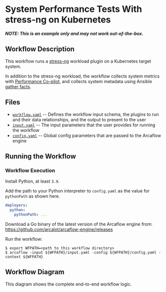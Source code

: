 # System Performance Tests With stress-ng on Kubernetes

***NOTE: This is an example only and may not work out-of-the-box.***

## Workflow Description

This workflow runs a [stress-ng](https://github.com/ColinIanKing/stress-ng) workload plugin on a Kubernetes target system.

In addition to the stress-ng workload, the workflow collects system metrics with [Performance Co-pilot](https://pcp.io/), and collects system metadata using Ansible [gather facts](https://docs.ansible.com/ansible/latest/collections/ansible/builtin/gather_facts_module.html).

## Files

- [`workflow.yaml`](workflow.yaml) -- Defines the workflow input schema, the plugins to run
  and their data relationships, and the output to present to the user
- [`input.yaml`](input-example.yaml) -- The input parameters that the user provides for running
  the workflow
- [`config.yaml`](config.yaml) -- Global config parameters that are passed to the Arcaflow
  engine
                     
## Running the Workflow

### Workflow Execution

Install Python, at least `3.9`.

Add the path to your Python interpreter to `config.yaml` as the value for `pythonPath` as shown here.

```yaml
deployers:
  python:
    pythonPath: ...
```

Download a Go binary of the latest version of the Arcaflow engine from: https://github.com/arcalot/arcaflow-engine/releases
 
Run the workflow:
```
$ export WFPATH=<path to this workflow directory>
$ arcaflow -input ${WFPATH}/input.yaml -config ${WFPATH}/config.yaml -context ${WFPATH}
```

## Workflow Diagram
This diagram shows the complete end-to-end workflow logic.